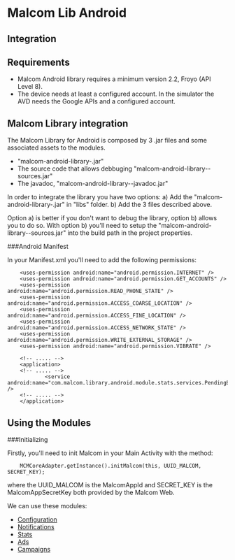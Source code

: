 Malcom Lib Android
==============

Integration
------------


Requirements
------------

- Malcom Android library requires a minimum version 2.2, Froyo (API Level 8).
- The device needs at least a configured account. In the simulator the AVD needs the Google APIs and a configured account.


Malcom Library integration
------------
The Malcom Library for Android is composed by 3 .jar files and some associated assets to the modules.
- "malcom-android-library-<version>.jar"
- The source code that allows debbuging "malcom-android-library-<version>-sources.jar"
- The javadoc, "malcom-android-library-<version>-javadoc.jar"

In order to integrate the library you have two options:
a) Add the "malcom-android-library-<version>.jar" in "libs" folder.
b) Add the 3 files described above.

Option a) is better if you don't want to debug the library, option b) allows you to do so. With option b) you'll need to setup the "malcom-android-library-<version>-sources.jar" into the build path in the project properties.



###Android Manifest 

In your Manifest.xml you'll need to add the following permissions:

        <uses-permission android:name="android.permission.INTERNET" />
        <uses-permission android:name="android.permission.GET_ACCOUNTS" />
        <uses-permission android:name="android.permission.READ_PHONE_STATE" />
        <uses-permission android:name="android.permission.ACCESS_COARSE_LOCATION" />
        <uses-permission android:name="android.permission.ACCESS_FINE_LOCATION" />
        <uses-permission android:name="android.permission.ACCESS_NETWORK_STATE" />
        <uses-permission android:name="android.permission.WRITE_EXTERNAL_STORAGE" />
        <uses-permission android:name="android.permission.VIBRATE" />
        
        <!-- ..... -->
        <application>
        <!-- ..... -->
                <service android:name="com.malcom.library.android.module.stats.services.PendingBeaconsDeliveryService" />
        <!-- ..... -->
        </application>


Using the Modules
------------

###Initializing

Firstly, you'll need to init Malcom in your Main Activity with the method:

        MCMCoreAdapter.getInstance().initMalcom(this, UUID_MALCOM, SECRET_KEY);
        
where the UUID_MALCOM is the MalcomAppId and SECRET_KEY is the MalcomAppSecretKey both provided by the Malcom Web.


We can use these modules:

* [Configuration](https://github.com/MyMalcom/malcom-lib-android/wiki/Configuration)
* [Notifications](https://github.com/MyMalcom/malcom-lib-android/wiki/Notifications)
* [Stats](https://github.com/MyMalcom/malcom-lib-android/wiki/Stats)	
* [Ads](https://github.com/MyMalcom/malcom-lib-android/wiki/Ads)	
* [Campaigns](https://github.com/MyMalcom/malcom-lib-android/wiki/Campaign)



